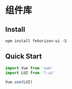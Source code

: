 # 组件库

## Install
```shell
npm install fehorizon-ui -S
```

## Quick Start
``` javascript
import Vue from 'vue'
import LUI from 'l-ui'

Vue.use(LUI)